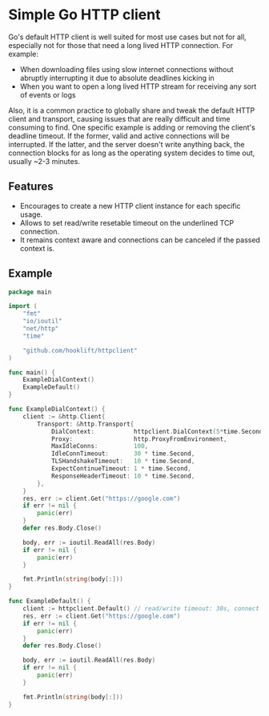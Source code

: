 # Simple Go HTTP client

Go's default HTTP client is well suited for most use cases but not for all, especially not for those that need a
long lived HTTP connection. For example:

* When downloading files using slow internet connections without abruptly interrupting it due to absolute deadlines kicking in
* When you want to open a long lived HTTP stream for receiving any sort of events or logs

Also, it is a common practice to globally share and tweak the default HTTP client and transport, causing issues that are
really difficult and time consuming to find. One specific example is adding or removing the client's deadline timeout.
If the former, valid and active connections will be interrupted. If the latter, and the server doesn't write anything back,
the connection blocks for as long as the operating system decides to time out, usually ~2-3 minutes.


## Features

* Encourages to create a new HTTP client instance for each specific usage.
* Allows to set read/write resetable timeout on the underlined TCP connection.
* It remains context aware and connections can be canceled if the passed context is.


## Example

```go
package main

import (
	"fmt"
	"io/ioutil"
	"net/http"
	"time"

	"github.com/hooklift/httpclient"
)

func main() {
	ExampleDialContext()
	ExampleDefault()
}

func ExampleDialContext() {
	client := &http.Client{
		Transport: &http.Transport{
			DialContext:           httpclient.DialContext(5*time.Second, 5*time.Second),
			Proxy:                 http.ProxyFromEnvironment,
			MaxIdleConns:          100,
			IdleConnTimeout:       30 * time.Second,
			TLSHandshakeTimeout:   10 * time.Second,
			ExpectContinueTimeout: 1 * time.Second,
			ResponseHeaderTimeout: 10 * time.Second,
		},
	}
	res, err := client.Get("https://google.com")
	if err != nil {
		panic(err)
	}
	defer res.Body.Close()

	body, err := ioutil.ReadAll(res.Body)
	if err != nil {
		panic(err)
	}

	fmt.Println(string(body[:]))
}

func ExampleDefault() {
	client := httpclient.Default() // read/write timeout: 30s, connect timeout: 10s
	res, err := client.Get("https://google.com")
	if err != nil {
		panic(err)
	}
	defer res.Body.Close()

	body, err := ioutil.ReadAll(res.Body)
	if err != nil {
		panic(err)
	}

	fmt.Println(string(body[:]))
}
```
